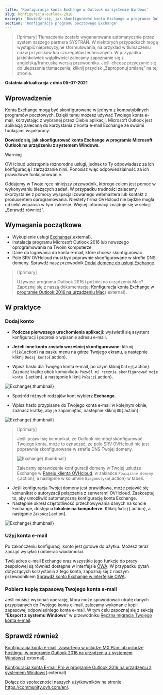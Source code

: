 ```yaml
---
title: 'Konfiguracja konta Exchange w Outlook na systemie Windows'
slug: konfiguracja-outlook-2016
excerpt: 'Dowiedz się, jak skonfigurować konto Exchange w programie Outlook na urządzeniu z systemem Windows'
section: 'Konfiguracja programu pocztowego Exchange'
---
```

 
> [!primary]
> Tłumaczenie zostało wygenerowane automatycznie przez system naszego partnera SYSTRAN. W niektórych przypadkach mogą wystąpić nieprecyzyjne sformułowania, na przykład w tłumaczeniu nazw przycisków lub szczegółów technicznych. W przypadku jakichkolwiek wątpliwości zalecamy zapoznanie się z angielską/francuską wersją przewodnika. Jeśli chcesz przyczynić się do ulepszenia tłumaczenia, kliknij przycisk „Zaproponuj zmianę” na tej stronie.
>
 
**Ostatnia aktualizacja z dnia 05-07-2021**

## Wprowadzenie

Konta Exchange mogą być skonfigurowane w jednym z kompatybilnych programów pocztowych.  Dzięki temu możesz używać Twojego konta e-mail, korzystając z wybranej przez Ciebie aplikacji. Microsoft Outlook jest aplikacją zalecaną do korzystania z konta e-mail Exchange ze swoimi funkcjami współpracy.

**Dowiedz się, jak skonfigurować konto Exchange w programie Microsoft Outlook na urządzeniu z systemem Windows.**

> [!warning]
>
> OVHcloud udostępnia różnorodne usługi, jednak to Ty odpowiadasz za ich konfigurację i zarządzanie nimi. Ponosisz więc odpowiedzialność za ich prawidłowe funkcjonowanie.
> 
> Oddajemy w Twoje ręce niniejszy przewodnik, którego celem jest pomoc w wykonywaniu bieżących zadań. W przypadku trudności zalecamy skorzystanie z pomocy wyspecjalizowanego webmastera lub kontakt z producentem oprogramowania. Niestety firma OVHcloud nie będzie mogła udzielić wsparcia w tym zakresie. Więcej informacji znajduje się w sekcji „Sprawdź również”.
> 

## Wymagania początkowe

- Wykupienie usługi [Exchange](https://www.ovhcloud.com/pl/emails/){.external}.
- Instalacja programu Microsoft Outlook 2016 lub nowszego oprogramowania na Twoim komputerze
- Dane do logowania do konta e-mail, które chcesz skonfigurować
- Pole SRV OVHcloud musi być poprawnie skonfigurowane w strefie DNS domeny. Sprawdź nasz przewodnik [Dodaj domenę do usługi Exchange](https://docs.ovh.com/pl/microsoft-collaborative-solutions/dodanie-domeny-exchange/).

> [!primary]
>
> Używasz programu Outlook 2016 i później na urządzeniu Mac? Zapoznaj się z naszą dokumentacją: [Konfiguracja konta Exchange w programie Outlook 2016 na urządzeniu Mac](https://docs.ovh.com/pl/microsoft-collaborative-solutions/konfiguracja-outlook-2016-mac/){.external}.
>

## W praktyce

### Dodaj konto

- **Podczas pierwszego uruchomienia aplikacji**: wyświetli się asystent konfiguracji i poprosi o wpisanie adresu e-mail.

- **Jeżeli inne konto zostało wcześniej skonfigurowane**: kliknij `Plik`{.action} na pasku menu na górze Twojego ekranu, a następnie kliknij `Dodaj konto`{.action}.

- Wpisz hasło dla Twojego konta e-mail, po czym kliknij `Dalej`{.action}. Zaznacz kratkę obok komunikatu `Pozwól mi ręcznie skonfigurować moje konto `{.action}, a następnie kliknij `Połącz`{.action}. 

![Exchange](images/config-outlook-exchange01.png){.thumbnail}

- Spośród różnych rodzajów kont wybierz **Exchange**.

- Wpisz hasło przypisane do Twojego konta e-mail w kolejnym oknie, zaznacz kratkę, aby je zapamiętać, następnie kliknij `OK`{.action}.

![Exchange](images/config-outlook-exchange02.png){.thumbnail}

> [!primary]
> 
> Jeśli pojawi się komunikat, że Outlook nie mógł skonfigurować Twojego konta, może to oznaczać, że pole SRV OVHcloud nie jest poprawnie skonfigurowane w strefie DNS Twojej domeny.
> 
> ![Exchange](images/config-outlook-exchange03.png){.thumbnail}
>
> Zalecamy sprawdzenie konfiguracji domeny w Twojej usłudze Exchange w [Panelu klienta OVHcloud](https://www.ovh.com/auth/?action=gotomanager&from=https://www.ovh.pl/&ovhSubsidiary=pl), w zakładce `Powiązane domeny `{.action}, a następnie w kolumnie `Diagnostyka`{.action} w tabeli.
>

- Jeśli konfiguracja Twojej domeny jest prawidłowa, może pojawić się komunikat o autoryzacji połączenia z serwerami OVHcloud. Zaakceptuj to, aby umożliwić automatyczną konfigurację konta Exchange.
- Następnie określ częstotliwość przechowywania danych na koncie Exchange, dostępna **lokalnie na komputerze**. Kliknij `Dalej`{.action}, a następnie `Zakończ`{.action}.

![Exchange](images/config-outlook-exchange04.png){.thumbnail}


### Użyj konta e-mail

Po zakończeniu konfiguracji konto jest gotowe do użytku. Możesz teraz zacząć wysyłać i odbierać wiadomości.

Twój adres e-mail Exchange oraz wszystkie jego funkcje do pracy zespołowej są również dostępne w interfejsie [OWA](https://www.ovh.pl/mail/). W przypadku pytań dotyczących korzystania z tego konta, zapoznaj się z naszym przewodnikiem [Sprawdź konto Exchange w interfejsie OWA](https://docs.ovh.com/pl/microsoft-collaborative-solutions/exchange_2016_przewodnik_dotyczacy_korzystania_z_outlook_web_app/).

### Pobierz kopię zapasową Twojego konta e-mail

Jeśli musisz wykonać operację, która może spowodować utratę danych przypisanych do Twojego konta e-mail, zalecamy wykonanie kopii zapasowej odpowiedniego konta e-mail. W tym celu zapoznaj się z sekcją "**Eksport z systemu Windows**" w przewodniku [Ręczna migracja Twojego konta e-mail](https://docs.ovh.com/pl/emails/przenoszenie-kont-e-mail/#eksport-z-systemu-windows).


## Sprawdź również

[Konfiguracja konta e-mail, zawartego w usłudze MX Plan lub usłudze hostingu, w programie Outlook 2016 na urządzeniu z systemem Windows](https://docs.ovh.com/pl/emails/konfiguracja-outlook-2016/){.external}.

[Konfiguracja konta E-mail Pro w programie Outlook 2016 na urządzeniu z systemem Windows](https://docs.ovh.com/pl/emails-pro/konfiguracja-outlook-2016/){.external}

Dołącz do społeczności naszych użytkowników na stronie <https://community.ovh.com/en/>.
